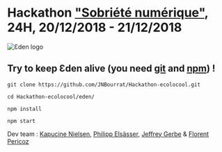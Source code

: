 # Hackathon ["Sobriété numérique"](https://theshiftproject.org/article/pour-une-sobriete-numerique-rapport-shift/), 24H, 20/12/2018 - 21/12/2018

![Ɛden logo](https://i.imgur.com/FbXSn59.png)

## Try to keep Ɛden alive (you need [git](https://git-scm.com/) and [npm](https://www.npmjs.com/)) !

`git clone https://github.com/JNBourrat/Hackathon-ecolocool.git`

`cd Hackathon-ecolocool/eden/`

`npm install`

`npm start`

Dev team : [Kapucine Nielsen](https://github.com/kapucinenielsen), [Philipp Elsässer](https://github.com/PhilippElsaesser), [Jeffrey Gerbe](https://github.com/yoshimitsutekken4) & [Florent Pericoz](https://github.com/perticoz)

